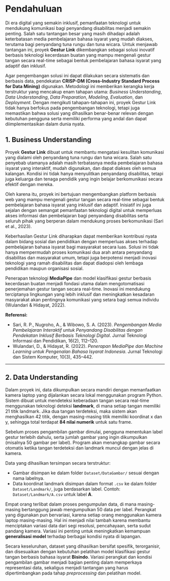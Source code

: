 # Pendahuluan

Di era digital yang semakin inklusif, pemanfaatan teknologi untuk mendukung komunikasi bagi penyandang disabilitas menjadi semakin penting. Salah satu tantangan besar yang masih dihadapi adalah keterbatasan media pembelajaran bahasa isyarat yang mudah diakses, terutama bagi penyandang tuna rungu dan tuna wicara. Untuk menjawab tantangan ini, proyek **Gestur Link** dikembangkan sebagai solusi inovatif berbasis teknologi kecerdasan buatan yang mampu mengenali gestur tangan secara real-time sebagai bentuk pembelajaran bahasa isyarat yang adaptif dan inklusif.

Agar pengembangan solusi ini dapat dilakukan secara sistematis dan berbasis data, pendekatan **CRISP-DM (Cross-Industry Standard Process for Data Mining)** digunakan. Metodologi ini memberikan kerangka kerja terstruktur yang mencakup enam tahapan utama: *Business Understanding*, *Data Understanding*, *Data Preparation*, *Modeling*, *Evaluation*, dan *Deployment*. Dengan mengikuti tahapan-tahapan ini, proyek Gestur Link tidak hanya berfokus pada pengembangan teknologi, tetapi juga memastikan bahwa solusi yang dihasilkan benar-benar relevan dengan kebutuhan pengguna serta memiliki performa yang andal dan dapat diimplementasikan dalam dunia nyata.

## 1. Business Understanding

Proyek **Gestur Link** dibuat untuk membantu mengatasi kesulitan komunikasi yang dialami oleh penyandang tuna rungu dan tuna wicara. Salah satu penyebab utamanya adalah masih terbatasnya media pembelajaran bahasa isyarat yang interaktif, mudah digunakan, dan dapat diakses oleh semua kalangan. Kondisi ini tidak hanya menyulitkan penyandang disabilitas, tetapi juga keluarga dan tenaga pendidik yang ingin belajar berkomunikasi secara efektif dengan mereka.

Oleh karena itu, proyek ini bertujuan mengembangkan platform berbasis web yang mampu mengenali gestur tangan secara real-time sebagai bentuk pembelajaran bahasa isyarat yang inklusif dan adaptif. Inisiatif ini juga sejalan dengan semangat pemanfaatan teknologi digital untuk memperluas akses informasi dan pembelajaran bagi penyandang disabilitas serta seluruh pihak yang berperan dalam mendukung proses berkomunikasi (Sari et al., 2023).

Keberhasilan Gestur Link diharapkan dapat memberikan kontribusi nyata dalam bidang sosial dan pendidikan dengan memperluas akses terhadap pembelajaran bahasa isyarat bagi masyarakat secara luas. Solusi ini tidak hanya mempermudah proses komunikasi dua arah antara penyandang disabilitas dan masyarakat umum, tetapi juga berpotensi menjadi inovasi teknologi yang ramah disabilitas dan dapat diadopsi oleh lembaga pendidikan maupun organisasi sosial.

Penerapan teknologi **MediaPipe** dan model klasifikasi gestur berbasis kecerdasan buatan menjadi fondasi utama dalam mengotomatisasi penerjemahan gestur tangan secara real-time. Inovasi ini mendukung terciptanya lingkungan yang lebih inklusif dan meningkatkan kesadaran masyarakat akan pentingnya komunikasi yang setara bagi semua individu (Wulandari & Hidayat, 2022).

**Referensi:**
- Sari, R. P., Nugroho, A., & Wibowo, S. A. (2023). *Pengembangan Media Pembelajaran Interaktif untuk Penyandang Disabilitas dengan Pendekatan Inklusif Berbasis Teknologi Digital*. Jurnal Teknologi Informasi dan Pendidikan, 16(2), 112–120.
- Wulandari, D., & Hidayat, R. (2022). *Penerapan MediaPipe dan Machine Learning untuk Pengenalan Bahasa Isyarat Indonesia*. Jurnal Teknologi dan Sistem Komputer, 10(3), 435–442.

---

## 2. Data Understanding

Dalam proyek ini, data dikumpulkan secara mandiri dengan memanfaatkan kamera laptop yang dijalankan secara lokal menggunakan program Python. Sistem dibuat untuk mendeteksi keberadaan tangan secara real-time menggunakan teknologi deteksi **landmark**, di mana setiap tangan memiliki 21 titik landmark. Jika dua tangan terdeteksi, maka sistem akan menghasilkan 42 titik, dengan masing-masing titik memiliki koordinat x dan y, sehingga total terdapat **84 nilai numerik** untuk satu frame.

Sebelum proses pengambilan gambar dimulai, pengguna menentukan label gestur terlebih dahulu, serta jumlah gambar yang ingin dikumpulkan (misalnya 50 gambar per label). Program akan menangkap gambar secara otomatis ketika tangan terdeteksi dan landmark muncul dengan jelas di kamera.

Data yang dihasilkan tersimpan secara terstruktur:
- Gambar disimpan ke dalam folder `Dataset/DataGambar/` sesuai dengan nama labelnya.
- Data koordinat landmark disimpan dalam format `.csv` ke dalam folder `Dataset/Landmark/`, juga berdasarkan label. Contoh: `Dataset/Landmark/A.csv` untuk label **A**.

Empat orang terlibat dalam proses pengumpulan data, di mana masing-masing bertanggung jawab mengumpulkan 50 data per label. Perangkat yang digunakan pun bervariasi, karena setiap orang menggunakan kamera laptop masing-masing. Hal ini menjadi nilai tambah karena membantu menciptakan variasi data dari segi resolusi, pencahayaan, serta sudut pandang kamera. Variasi ini penting untuk meningkatkan kemampuan **generalisasi model** terhadap berbagai kondisi nyata di lapangan.

Secara keseluruhan, dataset yang dihasilkan bersifat spesifik, terorganisir, dan disesuaikan dengan kebutuhan pelatihan model klasifikasi gestur tangan berbasis bahasa isyarat **Bisindo**. Variasi perangkat dan kondisi pengambilan gambar menjadi bagian penting dalam memperkaya representasi data, sekaligus menjadi tantangan yang harus dipertimbangkan pada tahap *preprocessing* dan pelatihan model.
